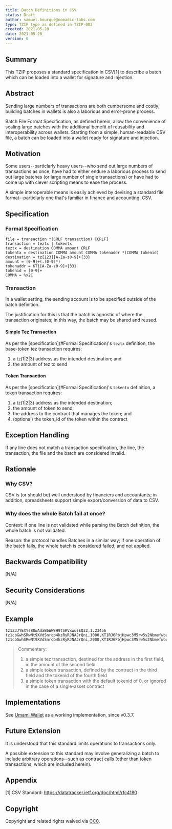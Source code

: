 ```yaml
---
title: Batch Definitions in CSV
status: Draft
author: samuel.bourque@nomadic-labs.com
type: TZIP type as defined in TZIP-002
created: 2021-05-28
date: 2021-05-28
version: 0
---
```



## Summary

This TZIP proposes a standard specification in CSV[1] to describe a batch which can be loaded into a wallet for signature and injection.

## Abstract

Sending large numbers of transactions are both cumbersome and costly; building batches in wallets is also a laborious and error-prone process.

Batch File Format Specification, as defined herein, allow the convenience of scaling large batches with the additional benefit of reusability and interoperability across wallets. Starting from a simple, human-readable CSV file, a batch can be loaded into a wallet ready for signature and injection.

## Motivation

Some users--particlarly heavy users--who send out large numbers of transactions as once, have had to either endure a laborious process to send out large batches (or large number of single transactions) or have had to come up with clever scripting means to ease the process.

A simple interoperable means is easily achieved by devising a standard file format--particlarly one that's familiar in finance and accounting: CSV.

## Specification

### Formal Specification

```
file = transaction *(CRLF transaction) [CRLF]
transaction = teztx | tokentx
teztx = destination COMMA amount CRLF
tokentx = destination COMMA amount COMMA tokenaddr *(COMMA tokenid)
destination = tz[123][A-Za-z0-9]+{33}
amount = [0-9]+(.[0-9]*)
tokenaddr = KT1[A-Za-z0-9]+{33}
tokenid = [0-9]+
COMMA = %x2C
```

### Transaction

In a wallet setting, the sending account is to be specified outside of the batch definition.

The justification for this is that the batch is agnostic of where the transaction originates; in this way, the batch may be shared and reused.

#### Simple Tez Transaction

As per the [specification](#Formal Specification)'s `teztx` definition, the base-token tez transaction requires:
1. a tz(1|2|3) address as the intended destination; and
1. the amount of tez to send

#### Token Transaction

As per the [specification](#Formal Specification)'s `tokentx` definition, a token transaction requires:
1. a tz(1|2|3) address as the intended destination;
1. the amount of token to send;
1. the address to the contract that manages the token; and
1. (optional) the token_id of the token within the contract

## Exception Handling

If any line does not match a transaction specification, the line, the transaction, the file and the batch are considered invalid.

## Rationale

### Why CSV?

CSV is (or should be) well understood by financiers and accountants; in addition, spreadsheets support simple export/conversion of data to CSV.

### Why does the whole Batch fail at once?

Context: if one line is not validated while parsing the Batch definition, the whole batch is not validated.

Reason: the protocol handles Batches in a similar way; if one operation of the batch fails, the whole batch is considered failed, and not applied.

## Backwards Compatibility

[N/A]

## Security Considerations

[N/A]

## Example

```
tz1Z3JYEXYs88wAdaB6WW8H9tSRVxwuzEQz2,1.23456
tz1cbGwhSRwNt9XVdSnrqb4kzRyRJNAJrQni,1000,KT1RJ6PbjHpwc3M5rw5s2Nbmefwbuwbdxton,2
tz1cbGwhSRwNt9XVdSnrqb4kzRyRJNAJrQni,2000,KT1RJ6PbjHpwc3M5rw5s2Nbmefwbuwbdxton
```

> Commentary: 
>   1. a simple tez transaction, destined for the address in the first field, in the amount of the second field
>   2. a simple token transaction, defined by the contract in the third field and the tokenid of the fourth field
>   3. a simple token transaction with the default tokenid of 0, or ignored in the case of a single-asset contract

## Implementations

See [Umami Wallet](https://gitlab.com/nomadic-labs/umami-wallet/umami) as a working implementation, since v0.3.7.

## Future Extension

It is understood that this standard limits operations to transactions only.

A possible extension to this standard may involve generalizing a batch to include arbitrary operations--such as contract calls (other than token transactions, which are included herein).

## Appendix

[1] CSV Standard: https://datatracker.ietf.org/doc/html/rfc4180

## Copyright

Copyright and related rights waived via
[CC0](https://creativecommons.org/publicdomain/zero/1.0/).

